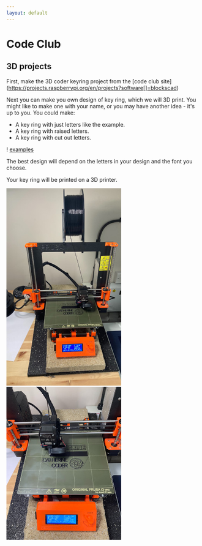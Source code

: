 ```yaml
---
layout: default
---
```

# Code Club

## 3D projects

First, make the 3D coder keyring  project from the [code club site] (https://projects.raspberrypi.org/en/projects?software[]=blockscad)


Next you can make you own design of key ring, which we will 3D print. You might like to make one with your name, or you may have another idea - it's up to you. You could make:

* A key ring with just letters like the example.
* A key ring with raised letters.
* A key ring with cut out letters.

! [examples](assets/images/samples.jpg)

The best design will depend on the letters in your design and the font you choose.

Your key ring will be printed on a 3D printer.

![3D printer](assets/images/printer.jpg)
![3D printing](assets/images/printing.jpg)


